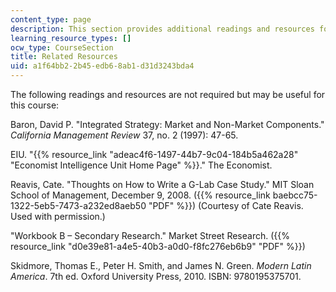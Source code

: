 ```yaml
---
content_type: page
description: This section provides additional readings and resources for the course.
learning_resource_types: []
ocw_type: CourseSection
title: Related Resources
uid: a1f64bb2-2b45-edb6-8ab1-d31d3243bda4
---
```


The following readings and resources are not required but may be useful for this course:

Baron, David P. "Integrated Strategy: Market and Non-Market Components." _California Management Review_ 37, no. 2 (1997): 47-65.

EIU. "{{% resource_link "adeac4f6-1497-44b7-9c04-184b5a462a28" "Economist Intelligence Unit Home Page" %}}." The Economist.

Reavis, Cate. "Thoughts on How to Write a G-Lab Case Study." MIT Sloan School of Management, December 9, 2008. ({{% resource_link baebcc75-1322-5eb5-7473-a232ed8aeb50 "PDF" %}}) (Courtesy of Cate Reavis. Used with permission.)

"Workbook B – Secondary Research." Market Street Research. ({{% resource_link "d0e39e81-a4e5-40b3-a0d0-f8fc276eb6b9" "PDF" %}})

Skidmore, Thomas E., Peter H. Smith, and James N. Green. _Modern Latin America_. 7th ed. Oxford University Press, 2010. ISBN: 9780195375701.